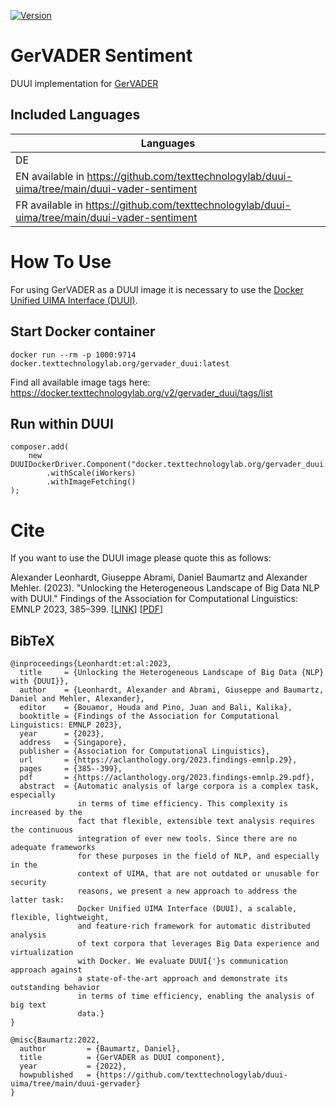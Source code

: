[![Version](https://img.shields.io/static/v1?label=duui-gervader&message=0.0.2&color=blue)](https://docker.texttechnologylab.org/v2/gervader_duui/tags/list)

# GerVADER Sentiment

DUUI implementation for [GerVADER](https://github.com/KarstenAMF/GerVADER)

## Included Languages

| Languages |
| --------- |
| DE        |
| EN available in https://github.com/texttechnologylab/duui-uima/tree/main/duui-vader-sentiment |
| FR available in https://github.com/texttechnologylab/duui-uima/tree/main/duui-vader-sentiment |

# How To Use

For using GerVADER as a DUUI image it is necessary to use the [Docker Unified UIMA Interface (DUUI)](https://github.com/texttechnologylab/DockerUnifiedUIMAInterface).

## Start Docker container

```
docker run --rm -p 1000:9714 docker.texttechnologylab.org/gervader_duui:latest
```

Find all available image tags here: https://docker.texttechnologylab.org/v2/gervader_duui/tags/list

## Run within DUUI

```
composer.add(
    new DUUIDockerDriver.Component("docker.texttechnologylab.org/gervader_duui:latest")
        .withScale(iWorkers)
        .withImageFetching()
);
```

# Cite

If you want to use the DUUI image please quote this as follows:

Alexander Leonhardt, Giuseppe Abrami, Daniel Baumartz and Alexander Mehler. (2023). "Unlocking the Heterogeneous Landscape of Big Data NLP with DUUI." Findings of the Association for Computational Linguistics: EMNLP 2023, 385–399. [[LINK](https://aclanthology.org/2023.findings-emnlp.29)] [[PDF](https://aclanthology.org/2023.findings-emnlp.29.pdf)]

## BibTeX

```
@inproceedings{Leonhardt:et:al:2023,
  title     = {Unlocking the Heterogeneous Landscape of Big Data {NLP} with {DUUI}},
  author    = {Leonhardt, Alexander and Abrami, Giuseppe and Baumartz, Daniel and Mehler, Alexander},
  editor    = {Bouamor, Houda and Pino, Juan and Bali, Kalika},
  booktitle = {Findings of the Association for Computational Linguistics: EMNLP 2023},
  year      = {2023},
  address   = {Singapore},
  publisher = {Association for Computational Linguistics},
  url       = {https://aclanthology.org/2023.findings-emnlp.29},
  pages     = {385--399},
  pdf       = {https://aclanthology.org/2023.findings-emnlp.29.pdf},
  abstract  = {Automatic analysis of large corpora is a complex task, especially
               in terms of time efficiency. This complexity is increased by the
               fact that flexible, extensible text analysis requires the continuous
               integration of ever new tools. Since there are no adequate frameworks
               for these purposes in the field of NLP, and especially in the
               context of UIMA, that are not outdated or unusable for security
               reasons, we present a new approach to address the latter task:
               Docker Unified UIMA Interface (DUUI), a scalable, flexible, lightweight,
               and feature-rich framework for automatic distributed analysis
               of text corpora that leverages Big Data experience and virtualization
               with Docker. We evaluate DUUI{'}s communication approach against
               a state-of-the-art approach and demonstrate its outstanding behavior
               in terms of time efficiency, enabling the analysis of big text
               data.}
}

@misc{Baumartz:2022,
  author         = {Baumartz, Daniel},
  title          = {GerVADER as DUUI component},
  year           = {2022},
  howpublished   = {https://github.com/texttechnologylab/duui-uima/tree/main/duui-gervader}
}
```

